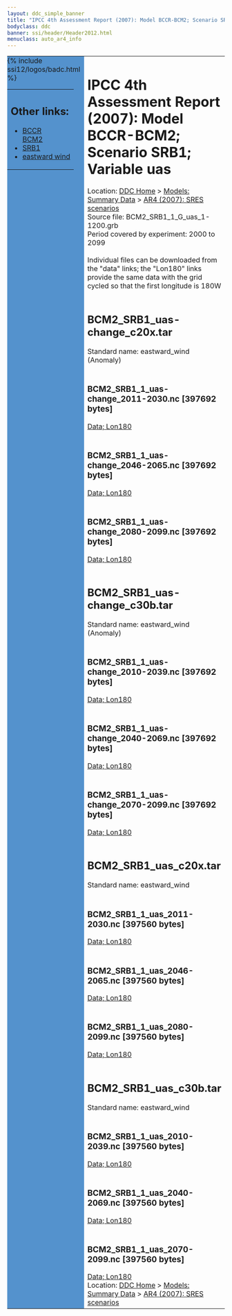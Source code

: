 ```yaml
---
layout: ddc_simple_banner
title: "IPCC 4th Assessment Report (2007): Model BCCR-BCM2; Scenario SRB1; Variable uas"
bodyclass: ddc
banner: ssi/header/Header2012.html
menuclass: auto_ar4_info
---
```



<table width="100%" border="0" cellspacing="0" cellpadding="0" style="border-collapse: collapse;">
<tr style="margin:0;padding:0;border:0;">
<td style="margin:0;padding:0;border:0;height:1pt;width:150pt;background:#5492CD;" valign="top" >

<div id="lh-col2" class="auto_ar4_info">
<table class="menumain" bgcolor="#5492CD" cellspacing="0" width="100%" border="0">
<tr><td>
<h2> Other links:</h2>
<ul>
<li><a href="/auto/ar4/model-BCCR-BCM2.html">BCCR<br/>BCM2</a></li>
<li><a href="/auto/ar4/scenario-SRB1.html">SRB1</a></li>
<li><a href="/auto/ar4/var-eastward_wind.html">eastward wind</a></li>
</ul>
</td></tr>
{% include ssi12/logos/badc.html %}
</table>
</div>
</td>
<td><h1>IPCC 4th Assessment Report (2007): Model BCCR-BCM2; Scenario SRB1; Variable uas</h1>

<!-- Breadcrumb1 -->
<div id="breadcrumb1" align="left">
Location: <a href="/index.html">DDC Home</a> > <a href="/sim/gcm_clim/">Models: Summary Data</a>
> <a href="/sim/gcm_clim/SRES_AR4/index.html">AR4 (2007): SRES scenarios</a>
</div>
<!-- End of Breadcrumb1 -->Source file: BCM2_SRB1_1_G_uas_1-1200.grb
<br/>
Period covered by experiment: 2000 to 2099<br/>
<br/>Individual files can be downloaded from the "data" links; the "Lon180" links provide the same data
         with the grid cycled so that the first longitude is 180W<br/>
<br/><h2>BCM2_SRB1_uas-change_c20x.tar</h2>
Standard name: eastward_wind (Anomaly)<br>
<br/><h3>BCM2_SRB1_1_uas-change_2011-2030.nc [397692 bytes]</h3>
<a href="http://apps.ipcc-data.org/cgi-bin/downl/ar4_nc/uas/BCM2_SRB1_1_uas-change_2011-2030.nc">Data; </a><a href="http://apps.ipcc-data.org/cgi-bin/downl/ar4_nc/uas/BCM2_SRB1_1_uas-change_2011-2030.cyto180.nc"> Lon180</a><br/>
<br/><h3>BCM2_SRB1_1_uas-change_2046-2065.nc [397692 bytes]</h3>
<a href="http://apps.ipcc-data.org/cgi-bin/downl/ar4_nc/uas/BCM2_SRB1_1_uas-change_2046-2065.nc">Data; </a><a href="http://apps.ipcc-data.org/cgi-bin/downl/ar4_nc/uas/BCM2_SRB1_1_uas-change_2046-2065.cyto180.nc"> Lon180</a><br/>
<br/><h3>BCM2_SRB1_1_uas-change_2080-2099.nc [397692 bytes]</h3>
<a href="http://apps.ipcc-data.org/cgi-bin/downl/ar4_nc/uas/BCM2_SRB1_1_uas-change_2080-2099.nc">Data; </a><a href="http://apps.ipcc-data.org/cgi-bin/downl/ar4_nc/uas/BCM2_SRB1_1_uas-change_2080-2099.cyto180.nc"> Lon180</a><br/>
<br/><h2>BCM2_SRB1_uas-change_c30b.tar</h2>
Standard name: eastward_wind (Anomaly)<br>
<br/><h3>BCM2_SRB1_1_uas-change_2010-2039.nc [397692 bytes]</h3>
<a href="http://apps.ipcc-data.org/cgi-bin/downl/ar4_nc/uas/BCM2_SRB1_1_uas-change_2010-2039.nc">Data; </a><a href="http://apps.ipcc-data.org/cgi-bin/downl/ar4_nc/uas/BCM2_SRB1_1_uas-change_2010-2039.cyto180.nc"> Lon180</a><br/>
<br/><h3>BCM2_SRB1_1_uas-change_2040-2069.nc [397692 bytes]</h3>
<a href="http://apps.ipcc-data.org/cgi-bin/downl/ar4_nc/uas/BCM2_SRB1_1_uas-change_2040-2069.nc">Data; </a><a href="http://apps.ipcc-data.org/cgi-bin/downl/ar4_nc/uas/BCM2_SRB1_1_uas-change_2040-2069.cyto180.nc"> Lon180</a><br/>
<br/><h3>BCM2_SRB1_1_uas-change_2070-2099.nc [397692 bytes]</h3>
<a href="http://apps.ipcc-data.org/cgi-bin/downl/ar4_nc/uas/BCM2_SRB1_1_uas-change_2070-2099.nc">Data; </a><a href="http://apps.ipcc-data.org/cgi-bin/downl/ar4_nc/uas/BCM2_SRB1_1_uas-change_2070-2099.cyto180.nc"> Lon180</a><br/>
<br/><h2>BCM2_SRB1_uas_c20x.tar</h2>
Standard name: eastward_wind<br>
<br/><h3>BCM2_SRB1_1_uas_2011-2030.nc [397560 bytes]</h3>
<a href="http://apps.ipcc-data.org/cgi-bin/downl/ar4_nc/uas/BCM2_SRB1_1_uas_2011-2030.nc">Data; </a><a href="http://apps.ipcc-data.org/cgi-bin/downl/ar4_nc/uas/BCM2_SRB1_1_uas_2011-2030.cyto180.nc"> Lon180</a><br/>
<br/><h3>BCM2_SRB1_1_uas_2046-2065.nc [397560 bytes]</h3>
<a href="http://apps.ipcc-data.org/cgi-bin/downl/ar4_nc/uas/BCM2_SRB1_1_uas_2046-2065.nc">Data; </a><a href="http://apps.ipcc-data.org/cgi-bin/downl/ar4_nc/uas/BCM2_SRB1_1_uas_2046-2065.cyto180.nc"> Lon180</a><br/>
<br/><h3>BCM2_SRB1_1_uas_2080-2099.nc [397560 bytes]</h3>
<a href="http://apps.ipcc-data.org/cgi-bin/downl/ar4_nc/uas/BCM2_SRB1_1_uas_2080-2099.nc">Data; </a><a href="http://apps.ipcc-data.org/cgi-bin/downl/ar4_nc/uas/BCM2_SRB1_1_uas_2080-2099.cyto180.nc"> Lon180</a><br/>
<br/><h2>BCM2_SRB1_uas_c30b.tar</h2>
Standard name: eastward_wind<br>
<br/><h3>BCM2_SRB1_1_uas_2010-2039.nc [397560 bytes]</h3>
<a href="http://apps.ipcc-data.org/cgi-bin/downl/ar4_nc/uas/BCM2_SRB1_1_uas_2010-2039.nc">Data; </a><a href="http://apps.ipcc-data.org/cgi-bin/downl/ar4_nc/uas/BCM2_SRB1_1_uas_2010-2039.cyto180.nc"> Lon180</a><br/>
<br/><h3>BCM2_SRB1_1_uas_2040-2069.nc [397560 bytes]</h3>
<a href="http://apps.ipcc-data.org/cgi-bin/downl/ar4_nc/uas/BCM2_SRB1_1_uas_2040-2069.nc">Data; </a><a href="http://apps.ipcc-data.org/cgi-bin/downl/ar4_nc/uas/BCM2_SRB1_1_uas_2040-2069.cyto180.nc"> Lon180</a><br/>
<br/><h3>BCM2_SRB1_1_uas_2070-2099.nc [397560 bytes]</h3>
<a href="http://apps.ipcc-data.org/cgi-bin/downl/ar4_nc/uas/BCM2_SRB1_1_uas_2070-2099.nc">Data; </a><a href="http://apps.ipcc-data.org/cgi-bin/downl/ar4_nc/uas/BCM2_SRB1_1_uas_2070-2099.cyto180.nc"> Lon180</a><br/>
<!-- Breadcrumb2 -->
<div id="breadcrumb2" align="left">
Location: <a href="/index.html">DDC Home</a> > <a href="/sim/gcm_clim/">Models: Summary Data</a>
> <a href="/sim/gcm_clim/SRES_AR4/index.html">AR4 (2007): SRES scenarios</a>
</div>
<!-- End of Breadcrumb2 --></td></tr></table>
